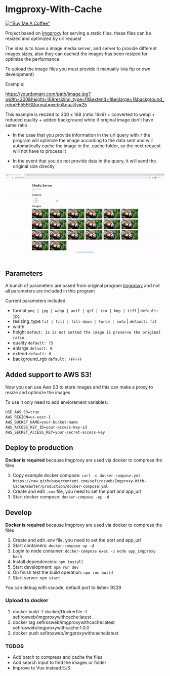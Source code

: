 # Imgproxy-With-Cache

[!["Buy Me A Coffee"](https://www.buymeacoffee.com/assets/img/custom_images/orange_img.png)](https://www.buymeacoffee.com/sefirosweb)

Project based on [Imgproxy](https://github.com/imgproxy/imgproxy) for serving a static files, these files can be resized and optimized by url request

The idea is to have a image media server, and server to provide different images sizes, also they can cached the images has been resized for optimize the performance

To upload the image files you must provide it manually (via ftp or own development)

Example:

https://yourdomain.com/path/image.jpg?width=300&height=168resizing_type=fit&extend=1&enlarge=1&background_rgb=FF55FF&format=webp&quality=25

This example is resized to 300 x 168 (ratio 16x9) + converted to webp + reduced quality + added background white if original image don't have same ratio

- In the case that you provide information in the url query with `?` the program will optimize the image according to the data sent and will automatically cache the image in the .cache folder, so the next request will not have to process it

- In the event that you do not provide data in the query, it will send the original size directly

![image](https://raw.githubusercontent.com/sefirosweb/Imgproxy-With-Cache/master/docs/how_to.gif)

## Parameters

A bunch of parameters are based from original program [Imgproxy](https://docs.imgproxy.net/generating_the_url) and not all parameters are included in this program

Current parameters included:

- format `png | jpg | webp | avif | gif | ico | bmp | tiff` | `default: jpg`
- resizing_type `fit | fill | fill-down | force | auto` | `default: fit`
- width
- height `defaut: Is is not setted the image is preserve the original ratio`
- quality `default: 75`
- enlarge `default: 0`
- extend `default: 0`
- background_rgb `default: FFFFFF`

## Added support to AWS S3!

Now you can use Aws S3 to store images and this can make a proxy to resize and optimize the images

To use it only need to add enviorement variables:

```env
USE_AWS_S3=true
AWS_REGION=us-east-1
AWS_BUCKET_NAME=your-bucket-name
AWS_ACCESS_KEY_ID=your-access-key-id
AWS_SECRET_ACCESS_KEY=your-secret-access-key
```

## Deploy to production

**Docker is required** because Imgproxy are used via docker to compress the files

1. Copy example docker compose: `curl -o docker-compose.yml https://raw.githubusercontent.com/sefirosweb/Imgproxy-With-Cache/master/production/docker-compose.yml`
2. Create and edit `.env` file, you need to set the port and app_url
3. Start docker compose: `docker-compose -up -d`

## Develop

**Docker is required** because Imgproxy are used via docker to compress the files

1. Create and edit .env file, you need to set the port and app_url
2. Start containers: `docker-compose up -d`
3. Login to node container: `docker-compose exec -u node app_imgproxy bash`
4. Install dependencies: `npm install`
5. Start development: `npm run dev`
6. On finish test the build operation: `npm run build`
7. Start server: `npm start`

You can debug with vscode, default port to listen: 9229

### Upload to docker

1. docker build -f docker/Dockerfile -t sefirosweb/imgproxywithcache:latest .
2. docker tag sefirosweb/imgproxywithcache:latest sefirosweb/imgproxywithcache:1.0.0
3. docker push sefirosweb/imgproxywithcache:latest

### TODOS

- Add batch to compress and cache the files
- Add search input to find the images or folder
- Improve to Vue instead EJS

